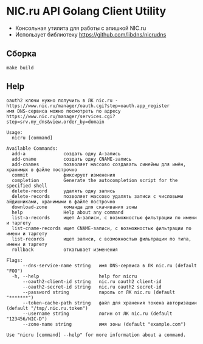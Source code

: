 # NIC.ru API Golang Client Utility
- Консольная утилита для работы с апишкой NIC.ru
- Использует библиотеку https://github.com/libdns/nicrudns

## Сборка
```make build```

## Help
```$ nicru --help
oauth2 ключи нужно получить в ЛК nic.ru - https://www.nic.ru/manager/oauth.cgi?step=oauth.app_register
имя DNS-сервиса можно посмотреть по адресу https://www.nic.ru/manager/services.cgi?step=srv.my_dns&view.order_by=domain

Usage:
  nicru [command]

Available Commands:
  add-a              создать одну A-запись
  add-cname          создать одну CNAME-запись
  add-cnames         позволяет массово создавать синеймы для имён, хранимых в файле построчно
  commit             фиксирует изменения
  completion         Generate the autocompletion script for the specified shell
  delete-record      удалять одну запись
  delete-records     позволяет массово удалять записи с числовыми айдишниками, хранимыми в файле построчно
  download-zone      команда для скачивания зоны
  help               Help about any command
  list-a-records     ищет A-записи, с возможностью фильтрации по имени и таргету
  list-cname-records ищет CNAME-записи, с возможностью фильтрации по имени и таргету
  list-records       ищет записи, с возможностью фильтрации по типа, имени и таргету
  rollback           откатывает изменения

Flags:
      --dns-service-name string   имя DNS-сервиса в ЛК nic.ru (default "FOO")
  -h, --help                      help for nicru
      --oauth2-client-id string   nic.ru oauth2 client-id
      --oauth2-secret-id string   nic.ru oauth2 secret-id
      --password string           пароль от ЛК nic.ru (default "*******")
      --token-cache-path string   файл для хранения токена авторизации (default "/tmp/.nic.ru.token")
      --username string           логин от ЛК nic.ru (default "123456/NIC-D")
      --zone-name string          имя зоны (default "example.com")

Use "nicru [command] --help" for more information about a command.
```
